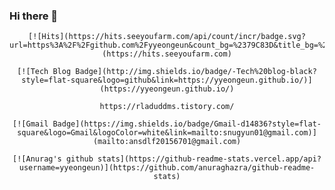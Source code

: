 ### Hi there 👋


  <div align=center>

	[![Hits](https://hits.seeyoufarm.com/api/count/incr/badge.svg?url=https%3A%2F%2Fgithub.com%2Fyyeongeun&count_bg=%2379C83D&title_bg=%23555555&icon=&icon_color=%23E7E7E7&title=hits&edge_flat=false)](https://hits.seeyoufarm.com)

	[![Tech Blog Badge](http://img.shields.io/badge/-Tech%20blog-black?style=flat-square&logo=github&link=https://yyeongeun.github.io/)](https://yyeongeun.github.io/)
	
	https://rladuddms.tistory.com/
		
	[![Gmail Badge](https://img.shields.io/badge/Gmail-d14836?style=flat-square&logo=Gmail&logoColor=white&link=mailto:snugyun01@gmail.com)](mailto:ansdlf20156701@gmail.com)
	
	[![Anurag's github stats](https://github-readme-stats.vercel.app/api?username=yyeongeun)](https://github.com/anuraghazra/github-readme-stats)
	

	
	
  </div>

<!--



**yyeongeun/yyeongeun** is a ✨ _special_ ✨ repository because its `README.md` (this file) appears on your GitHub profile.

Here are some ideas to get you started:

- 🔭 I’m currently working on ...
- 🌱 I’m currently learning ...
- 👯 I’m looking to collaborate on ...
- 🤔 I’m looking for help with ...
- 💬 Ask me about ...
- 📫 How to reach me: ...
- 😄 Pronouns: ...
- ⚡ Fun fact: ...
-->
